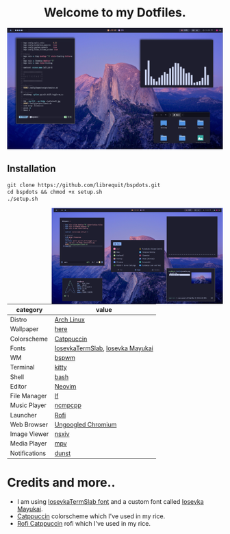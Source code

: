 <h1 align="center">Welcome to my Dotfiles.</h1>

![rice](./assets/asdpiofj.png)

## Installation
```
git clone https://github.com/librequit/bspdots.git
cd bspdots && chmod +x setup.sh
./setup.sh
```

<img align="right" src="./assets/rice.png" width="400px">

category        | value
---             | ---
Distro          | [Arch Linux](https://archlinux.org/)
Wallpaper       | [here](../misc/walls)
Colorscheme     | [Catppuccin](https://github.com/catppuccin/catppuccin)
Fonts           | [IosevkaTermSlab](https://github.com/ryanoasis/nerd-fonts/releases/download/v3.1.1/IosevkaTermSlab.zip), [Iosevka Mayukai](https://github.com/Iosevka-Mayukai/Iosevka-Mayukai)
WM              | [bspwm](https://github.com/baskerville/bspwm)
Terminal        | [kitty](https://github.com/kovidgoyal/kitty)
Shell           | [bash](https://github.com/gitGNU/gnu_bash)
Editor          | [Neovim](https://neovim.io)
File Manager    | [lf](https://github.com/gokcehan/lf)
Music Player    | [ncmpcpp](https://github.com/munguua/ncmpcpp-ueberzug)
Launcher        | [Rofi](https://github.com/davatorium/rofi)
Web Browser     | [Ungoogled Chromium](https://github.com/ungoogled-software/ungoogled-chromium)
Image Viewer    | [nsxiv](https://github.com/nsxiv/nsxiv)
Media Player    | [mpv](https://mpv.io/)
Notifications   | [dunst](https://dunst-project.org/)


# Credits and more..  
- I am using [IosevkaTermSlab font](https://github.com/ryanoasis/nerd-fonts/releases/download/v3.1.1/IosevkaTermSlab.zip) and a custom font called [Iosevka Mayukai](https://github.com/Iosevka-Mayukai/Iosevka-Mayukai).
- [Catppuccin](https://github.com/catppuccin/catppuccin) colorscheme which I've used in my rice.
- [Rofi Catppuccin](https://github.com/catppuccin/rofi) rofi which I've used in my rice.
